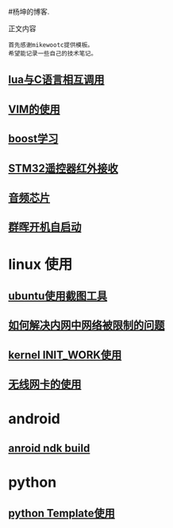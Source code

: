 <!---title:杨坤的博客-->
<!---keywords:xyyangkun, bt1120, audio, audio codec,-->

#杨坤的博客.


正文内容

    首先感谢mikewootc提供模板。
    希望能记录一些自己的技术笔记。

## [lua与C语言相互调用](lua_c_call.html)  
## [VIM的使用](vim_use.html)  
## [boost学习](boost_learn.html)  

## [STM32遥控器红外接收](idr_recv.html)


## [音频芯片](audio_codec.html)

## [群晖开机自启动](syno_autostart.html)
# linux 使用  
## [ubuntu使用截图工具](ubuntu_screenshot.html)
## [如何解决内网中网络被限制的问题](how_to_salve_network_cannot_visit.html)
## [kernel INIT_WORK使用](kernel_INIT_WORK.html)

## [无线网卡的使用](http://yangkuncn.cn/wireless_use.html)  

# android   

## [anroid ndk build](android_ndk_build.html)



# python

## [python Template使用](python_template.html)